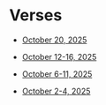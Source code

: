 # Verses

- [October 20, 2025](./verses-2025-10-20.md)

- [October 12-16, 2025](./verses-2025-10-12.md)

- [October 6-11, 2025](./verses-2025-10-06.md)

- [October 2-4, 2025](./verses-2025-10-02.md)
